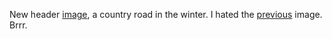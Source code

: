 New header <a href="http://scripting.com/images/2020/03/22/woods.png">image</a>, a country road in the winter. I hated the <a href="http://scripting.com/images/2020/03/15/1918OutdoorHospital.png">previous</a> image. Brrr.
